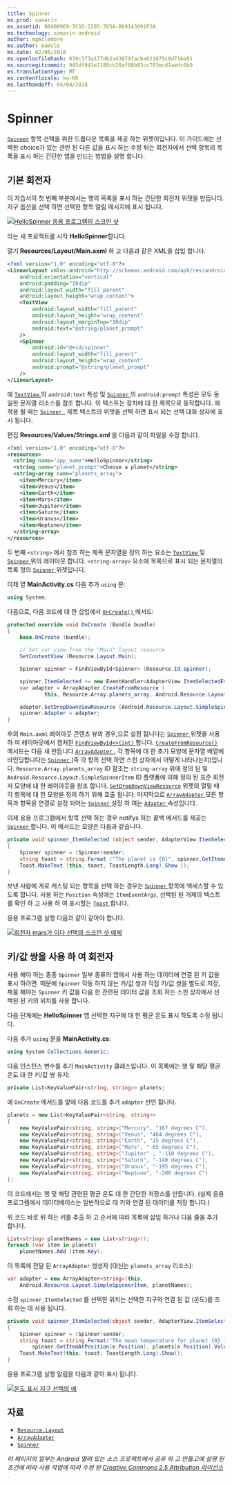 ```yaml
---
title: Spinner
ms.prod: xamarin
ms.assetid: 004089E9-7C1D-2285-765A-B69143091F2A
ms.technology: xamarin-android
author: mgmclemore
ms.author: mamcle
ms.date: 02/06/2018
ms.openlocfilehash: 039c3f3a177d62a43679facba821675c6d716a91
ms.sourcegitcommit: 945df041e2180cb20af08b83cc703ecd1aedc6b0
ms.translationtype: MT
ms.contentlocale: ko-KR
ms.lasthandoff: 04/04/2018
---
```

# <a name="spinner"></a>Spinner

[`Spinner`](https://developer.xamarin.com/api/type/Android.Widget.Spinner/) 항목 선택을 위한 드롭다운 목록을 제공 하는 위젯이입니다. 이 가이드에는 선택한 choice가 있는 관련 된 다른 값을 표시 하는 수정 뒤는 회전자에서 선택 항목의 목록을 표시 하는 간단한 앱을 만드는 방법을 설명 합니다.

## <a name="basic-spinner"></a>기본 회전자

이 자습서의 첫 번째 부분에서는 행의 목록을 표시 하는 간단한 회전자 위젯을 만듭니다. 지구 옵션을 선택 하면 선택한 항목 알림 메시지에 표시 됩니다.

[![HelloSpinner 응용 프로그램의 스크린 샷](spinner-images/01-example-screenshots-sml.png)](spinner-images/01-example-screenshots.png#lightbox)

라는 새 프로젝트를 시작 **HelloSpinner**합니다.

열기 **Resources/Layout/Main.axml** 하 고 다음과 같은 XML을 삽입 합니다.

```xml
<?xml version="1.0" encoding="utf-8"?>
<LinearLayout xmlns:android="http://schemas.android.com/apk/res/android"
    android:orientation="vertical"
    android:padding="10dip"
    android:layout_width="fill_parent"
    android:layout_height="wrap_content">
    <TextView
        android:layout_width="fill_parent"
        android:layout_height="wrap_content"
        android:layout_marginTop="10dip"
        android:text="@string/planet_prompt"
    />
    <Spinner
        android:id="@+id/spinner"
        android:layout_width="fill_parent"
        android:layout_height="wrap_content"
        android:prompt="@string/planet_prompt"
    />
</LinearLayout>
```

에 [ `TextView` ](https://developer.xamarin.com/api/type/Android.Widget.TextView/)의 `android:text` 특성 및 [ `Spinner` ](https://developer.xamarin.com/api/type/Android.Widget.Spinner/)의 `android:prompt` 특성은 모두 동일한 문자열 리소스를 참조 합니다. 이 텍스트는 장치에 대 한 제목으로 동작합니다. 에 적용 될 때는 [ `Spinner` ](https://developer.xamarin.com/api/type/Android.Widget.Spinner/), 제목 텍스트의 위젯을 선택 하면 표시 되는 선택 대화 상자에 표시 됩니다.

편집 **Resources/Values/Strings.xml** 을 다음과 같이 파일을 수정 합니다.

```xml
<?xml version="1.0" encoding="utf-8"?>
<resources>
  <string name="app_name">HelloSpinner</string>
  <string name="planet_prompt">Choose a planet</string>
  <string-array name="planets_array">
    <item>Mercury</item>
    <item>Venus</item>
    <item>Earth</item>
    <item>Mars</item>
    <item>Jupiter</item>
    <item>Saturn</item>
    <item>Uranus</item>
    <item>Neptune</item>
  </string-array>
</resources>
```

두 번째 `<string>` 에서 참조 하는 제목 문자열을 정의 하는 요소는 [ `TextView` ](https://developer.xamarin.com/api/type/Android.Widget.TextView/) 및 [ `Spinner` ](https://developer.xamarin.com/api/type/Android.Widget.Spinner/) 위의 레이아웃 합니다.
`<string-array>` 요소에 목록으로 표시 되는 문자열의 목록 정의 [ `Spinner` ](https://developer.xamarin.com/api/type/Android.Widget.Spinner/) 위젯입니다.

이제 열 **MainActivity.cs** 다음 추가 `using` 문:

```csharp
using System;
```

다음으로, 다음 코드에 대 한 삽입에서 [ `OnCreate()` ](https://developer.xamarin.com/api/member/Android.App.Activity.OnCreate/(Android.OS.Bundle)) 메서드:

```csharp
protected override void OnCreate (Bundle bundle)
{
    base.OnCreate (bundle);

    // Set our view from the "Main" layout resource
    SetContentView (Resource.Layout.Main);

    Spinner spinner = FindViewById<Spinner> (Resource.Id.spinner);

    spinner.ItemSelected += new EventHandler<AdapterView.ItemSelectedEventArgs> (spinner_ItemSelected);
    var adapter = ArrayAdapter.CreateFromResource (
            this, Resource.Array.planets_array, Android.Resource.Layout.SimpleSpinnerItem);

    adapter.SetDropDownViewResource (Android.Resource.Layout.SimpleSpinnerDropDownItem);
    spinner.Adapter = adapter;
}
```

후의 `Main.axml` 레이아웃 콘텐츠 뷰의 경우,으로 설정 됩니다는 [ `Spinner` ](https://developer.xamarin.com/api/type/Android.Widget.Spinner/) 위젯을 사용 하 여 레이아웃에서 캡처된 [ `FindViewById<>(int)` ](https://developer.xamarin.com/api/member/Android.App.Activity.FindViewById/p/System.Int32/)합니다.
[ `CreateFromResource()` ](https://developer.xamarin.com/api/member/Android.Widget.ArrayAdapter.CreateFromResource/p/Android.Content.Context/System.Int32/System.Int32/) 메서드는 다음 새 만듭니다 [ `ArrayAdapter` ](https://developer.xamarin.com/api/type/Android.Widget.ArrayAdapter/), 각 항목에 대 한 초기 모양에 문자열 배열에 바인딩합니다는 [ `Spinner` ](https://developer.xamarin.com/api/type/Android.Widget.Spinner/) (즉 각 항목 선택 하면 스핀 상자에서 어떻게 나타나는지)입니다. `Resource.Array.planets_array` ID 참조는 `string-array` 위에 정의 된 및 `Android.Resource.Layout.SimpleSpinnerItem` ID 플랫폼에 의해 정의 된 표준 회전자 모양에 대 한 레이아웃을 참조 합니다.
[`SetDropDownViewResource`](https://developer.xamarin.com/api/member/Android.Widget.ArrayAdapter.SetDropDownViewResource/p/System.Int32/) 위젯의 열릴 때 각 항목에 대 한 모양을 정의 하기 위해 호출 됩니다. 마지막으로 [ `ArrayAdapter` ](https://developer.xamarin.com/api/type/Android.Widget.ArrayAdapter/) 모든 항목과 항목을 연결로 설정 되어는 [ `Spinner` ](https://developer.xamarin.com/api/type/Android.Widget.Spinner/) 설정 하 여는 [ `Adapter` ](https://developer.xamarin.com/api/type/Android.Widget.ArrayAdapter) 속성입니다.

이제 응용 프로그램에서 항목 선택 하는 경우 notifys 하는 콜백 메서드를 제공는 [ `Spinner` ](https://developer.xamarin.com/api/type/Android.Widget.Spinner/)합니다. 이 메서드는 모양은 다음과 같습니다.

```csharp
private void spinner_ItemSelected (object sender, AdapterView.ItemSelectedEventArgs e)
{
    Spinner spinner = (Spinner)sender;
    string toast = string.Format ("The planet is {0}", spinner.GetItemAtPosition (e.Position));
    Toast.MakeText (this, toast, ToastLength.Long).Show ();
}
```

보낸 사람에 게로 캐스팅 되는 항목을 선택 하는 경우는 [ `Spinner` ](https://developer.xamarin.com/api/type/Android.Widget.Spinner/) 항목에 액세스할 수 있도록 합니다. 사용 하는 `Position` 속성에는 `ItemEventArgs`, 선택된 된 개체의 텍스트를 확인 하 고 사용 하 여 표시할는 [ `Toast` ](https://developer.xamarin.com/api/type/Android.Widget.Toast/)합니다.

응용 프로그램 실행 다음과 같이 같아야 합니다.

[![회전자 mars가 이다 선택의 스크린 샷 예제](spinner-images/02-basic-example-sml.png)](spinner-images/02-basic-example.png#lightbox)

## <a name="spinner-using-keyvalue-pairs"></a>키/값 쌍을 사용 하 여 회전자

사용 해야 하는 종종 `Spinner` 일부 종류의 앱에서 사용 하는 데이터에 연결 된 키 값을 표시 하려면. 때문에 `Spinner` 작동 하지 않는 키/값 쌍과 직접 키/값 쌍을 별도로 저장, 채울 해야는 `Spinner` 키 값을 다음 한 관련된 데이터 값을 조회 하는 스핀 상자에서 선택된 된 키의 위치를 사용 합니다. 

다음 단계에는 **HelloSpinner** 앱 선택한 지구에 대 한 평균 온도 표시 하도록 수정 됩니다.

다음 추가 `using` 문을 **MainActivity.cs**:

```csharp
using System.Collections.Generic;
```

다음 인스턴스 변수를 추가 `MainActivity` 클래스입니다.
이 목록에는 행 및 해당 평균 온도 대 한 키/값 쌍 유지:

```csharp
private List<KeyValuePair<string, string>> planets;
```

에 `OnCreate` 메서드를 앞에 다음 코드를 추가 `adapter` 선언 됩니다.

```csharp
planets = new List<KeyValuePair<string, string>>
{
    new KeyValuePair<string, string>("Mercury", "167 degrees C"),
    new KeyValuePair<string, string>("Venus", "464 degrees C"),
    new KeyValuePair<string, string>("Earth", "15 degrees C"),
    new KeyValuePair<string, string>("Mars", "-65 degrees C"),
    new KeyValuePair<string, string>("Jupiter" , "-110 degrees C"),
    new KeyValuePair<string, string>("Saturn", "-140 degrees C"),
    new KeyValuePair<string, string>("Uranus", "-195 degrees C"),
    new KeyValuePair<string, string>("Neptune", "-200 degrees C")
};
```

이 코드에서는 행 및 해당 관련된 평균 온도 대 한 간단한 저장소를 만듭니다. (실제 응용 프로그램에서 데이터베이스는 일반적으로 데 키와 연결 된 데이터를 저장 합니다.)

위 코드 바로 뒤 하는 키를 추출 하 고 순서에 따라 목록에 삽입 하거나 다음 줄을 추가 합니다.

```csharp
List<string> planetNames = new List<string>();
foreach (var item in planets)
    planetNames.Add (item.Key);
```

이 목록에 전달 된 `ArrayAdapter` 생성자 (대신는 `planets_array` 리소스):

```csharp
var adapter = new ArrayAdapter<string>(this,
    Android.Resource.Layout.SimpleSpinnerItem, planetNames);
```

수정 `spinner_ItemSelected` 를 선택한 위치는 선택한 지구와 연결 된 값 (온도)를 조회 하는 데 사용 됩니다.

```csharp
private void spinner_ItemSelected(object sender, AdapterView.ItemSelectedEventArgs e)
{
    Spinner spinner = (Spinner)sender;
    string toast = string.Format("The mean temperature for planet {0} is {1}",
        spinner.GetItemAtPosition(e.Position), planets[e.Position].Value);
    Toast.MakeText(this, toast, ToastLength.Long).Show();
}
```

응용 프로그램 실행 알림을 다음과 같이 표시 됩니다.

[![온도 표시 지구 선택의 예](spinner-images/03-keyvalue-example-sml.png)](spinner-images/03-keyvalue-example.png#lightbox)
   
  

## <a name="resources"></a>자료

-   [`Resource.Layout`](https://developer.xamarin.com/api/type/Android.Resource+Layout/) 
-   [`ArrayAdapter`](https://developer.xamarin.com/api/type/Android.Widget.ArrayAdapter/) 
-   [`Spinner`](https://developer.xamarin.com/api/type/Android.Widget.Spinner/) 

*이 페이지의 일부는 Android 열려 있는 소스 프로젝트에서 공유 하 고 만들고에 설명 된 조건에 따라 사용 작업에 따라 수정 된*
[*Creative Commons 2.5 Attribution 라이선스* ](http://creativecommons.org/licenses/by/2.5/).
